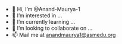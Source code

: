 - 👋 Hi, I’m @Anand-Maurya-1
- 👀 I’m interested in ...
- 🌱 I’m currently learning ...
- 💞️ I’m looking to collaborate on ...
- 📫 Mail me at anandmaurya1@asmedu.org
